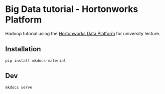 # Big Data tutorial - Hortonworks Platform

Hadoop tutorial using the [Hortonworks Data Platform](https://www.root.com/downloads/hortonworks-sandbox/hdp.html) for university lecture.

## Installation

```
pip install mkdocs-material
```

## Dev

```
mkdocs serve
```
